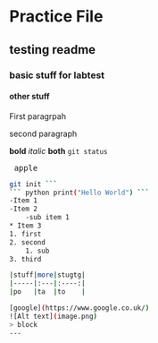 # Practice File
## testing readme
### basic stuff for labtest
#### other stuff
First paragrpah

second paragraph

**bold**
*italic*
**both**
`git status`
<pre> apple </pre>
``` bash
git init ```
``` python print("Hello World") ```
-Item 1
-Item 2
    -sub item 1
* Item 3
1. first
2. second
    1. sub
3. third

|stuff|more|stugtg|
|-----|:---|:----:|
|po   |ta  |to    |

[google](https://www.google.co.uk/)
![Alt text](image.png)
> block
---